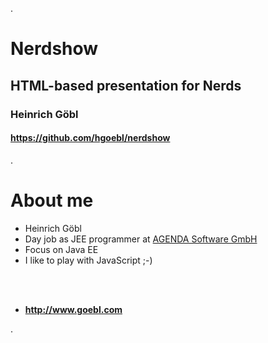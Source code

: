 .<div class="slide">

# Nerdshow

## HTML-based presentation for Nerds

### Heinrich Göbl

#### <https://github.com/hgoebl/nerdshow>

.</div><div class="slide">

# About me

 * Heinrich Göbl
 * Day job as JEE programmer at [AGENDA Software GmbH](http://www.agenda-software.de/)
 * Focus on Java EE
 * I like to play with JavaScript ;-)

<br/>
<br/>

 * **<http://www.goebl.com>**

.</div>

